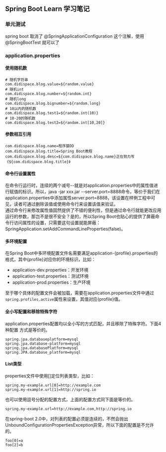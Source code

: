 ## Spring Boot Learn 学习笔记

### 单元测试
spring boot 取消了 @SpringApplicationConfiguration 这个注解，使用@SpringBootTest 就可以了

### application.properties
#### 使用随机数
```
# 随机字符串
com.didispace.blog.value=${random.value}
# 随机int
com.didispace.blog.number=${random.int}
# 随机long
com.didispace.blog.bignumber=${random.long}
# 10以内的随机数
com.didispace.blog.test1=${random.int(10)}
# 10-20的随机数
com.didispace.blog.test2=${random.int[10,20]}
```
#### 参数相互引用
```
com.didispace.blog.name=程序猿DD
com.didispace.blog.title=Spring Boot教程
com.didispace.blog.desc=${com.didispace.blog.name}正在努力写《${com.didispace.blog.title}》
```
#### 命令行设置属性
在命令行运行时，连续的两个减号--就是对application.properties中的属性值进行赋值的标识。所以，java -jar xxx.jar --server.port=8888命令，等价于我们在application.properties中添加属性server.port=8888，该设置在样例工程中可见，读者可通过删除该值或使用命令行来设置该值来验证。  
通过命令行来修改属性值固然提供了不错的便利性，但是通过命令行就能更改应用运行的参数，那岂不是很不安全？是的，所以Spring Boot也贴心的提供了屏蔽命令行访问属性的设置，只需要这句设置就能屏蔽：SpringApplication.setAddCommandLineProperties(false)。
#### 多环境配置
在Spring Boot中多环境配置文件名需要满足application-{profile}.properties的格式，其中{profile}对应你的环境标识，比如：  
* application-dev.properties：开发环境
* application-test.properties：测试环境
* application-prod.properties：生产环境
  
至于哪个具体的配置文件会被加载，需要在application.properties文件中通过`spring.profiles.active`属性来设置，其值对应{profile}值。  
#### 全小写配置和移除特殊字符
application.properties配置均以全小写的方式匹配，并且移除了特殊字符。下面4种配置
方式是等价的。
```
spring.jpa.databaseplatform=mysql
spring.jpa.database-platform=mysql
spring.jpa.databasePlatform=mysql
spring.JPA.database_platform=mysql
```
#### List类型
properties文件中使用[]定位列表类型，比如：  
```
spring.my-example.url[0]=http://example.com
spring.my-example.url[1]=http://spring.io
```
也可以使用逗号分配的配置方式，上面的配置方式同下面是等价的。  
```
spring.my-example.url=http://example.com,http://spring.io
```
在spring-boot 2.0中，对列表的配置必须是连续的，不然会抛出UnboundConfigurationPropertiesException异常，所以下面的配置是不允许的。  
```
foo[0]=a
foo[2]=b
```
